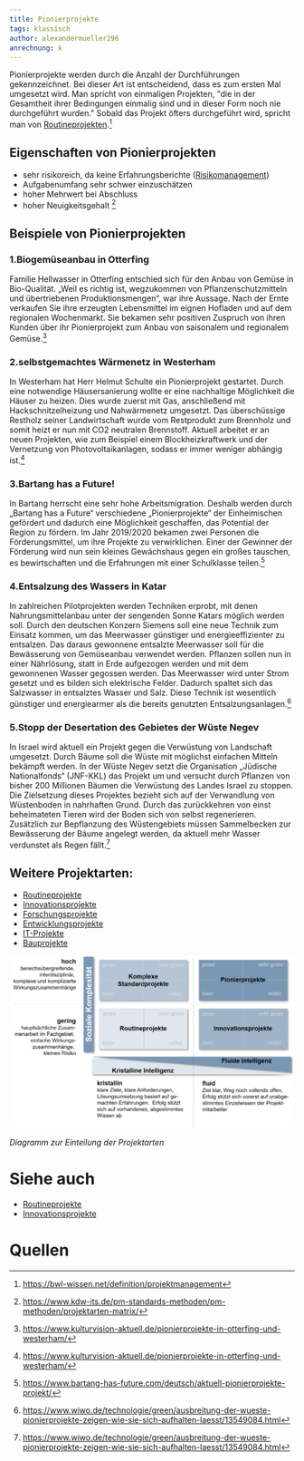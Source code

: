 ```yaml
---
title: Pionierprojekte
tags: klassisch
author: alexandermueller296
anrechnung: k
---
```


Pionierprojekte werden durch die Anzahl der Durchführungen gekennzeichnet. Bei dieser Art ist entscheidend, dass es zum ersten Mal umgesetzt wird. Man spricht von einmaligen Projekten, "die in der Gesamtheit ihrer Bedingungen einmalig sind und in dieser Form noch nie durchgeführt wurden." Sobald das Projekt öfters durchgeführt wird, spricht man von [Routineprojekten](https://github.com/ManagingProjectsSuccessfully/ManagingProjectsSuccessfully.github.io/blob/main/kb/Routineprojekte.md).[^1]  

## Eigenschaften von Pionierprojekten
* sehr risikoreich, da keine Erfahrungsberichte ([Risikomanagement](https://github.com/ManagingProjectsSuccessfully/ManagingProjectsSuccessfully.github.io/blob/main/kb/Risikomanagement.md))
* Aufgabenumfang sehr schwer einzuschätzen
* hoher Mehrwert bei Abschluss
* hoher Neuigkeitsgehalt [^2]

## Beispiele von Pionierprojekten
### 1.Biogemüseanbau in Otterfing
Familie Hellwasser in Otterfing entschied sich für den Anbau von Gemüse in Bio-Qualität. „Weil es richtig ist, wegzukommen von Pflanzenschutzmitteln und übertriebenen Produktionsmengen“, war ihre Aussage. Nach der Ernte verkaufen Sie ihre erzeugten Lebensmittel im eignen Hofladen und auf dem regionalen Wochenmarkt. Sie bekamen sehr positiven Zuspruch von ihren Kunden über ihr Pionierprojekt zum Anbau von saisonalem und regionalem Gemüse.[^3]

### 2.selbstgemachtes Wärmenetz in Westerham
In Westerham hat Herr Helmut Schulte ein Pionierprojekt gestartet. Durch eine notwendige Häusersanierung wollte er eine nachhaltige Möglichkeit die Häuser zu heizen. Dies wurde zuerst mit Gas, anschließend mit Hackschnitzelheizung und Nahwärmenetz umgesetzt. Das überschüssige Restholz seiner Landwirtschaft wurde vom Restprodukt zum Brennholz und somit heizt er nun mit CO2 neutralen Brennstoff. Aktuell arbeitet er an neuen Projekten, wie zum Beispiel einem Blockheizkraftwerk und der Vernetzung von Photovoltaikanlagen, sodass er immer weniger abhängig ist.[^3]

### 3.Bartang has a Future!
In Bartang herrscht eine sehr hohe Arbeitsmigration. Deshalb werden durch „Bartang has a Future“ verschiedene „Pionierprojekte“ der Einheimischen gefördert und dadurch eine Möglichkeit geschaffen, das Potential der Region zu fördern.
Im Jahr 2019/2020 bekamen zwei Personen die Förderungsmittel, um ihre Projekte zu verwirklichen. Einer der Gewinner der Förderung wird nun sein kleines Gewächshaus gegen ein großes tauschen, es bewirtschaften und die Erfahrungen mit einer Schulklasse teilen.[^4]

### 4.Entsalzung des Wassers in Katar
In zahlreichen Pilotprojekten werden Techniken erprobt, mit denen Nahrungsmittelanbau unter der sengenden Sonne Katars möglich werden soll. Durch den deutschen Konzern Siemens soll eine neue Technik zum Einsatz kommen, um das Meerwasser günstiger und energieeffizienter zu entsalzen. Das daraus gewonnene entsalzte Meerwasser soll für die Bewässerung von Gemüseanbau verwendet werden. Pflanzen sollen nun in einer Nährlösung, statt in Erde aufgezogen werden und mit dem gewonnenen Wasser gegossen werden. Das Meerwasser wird unter Strom gesetzt und es bilden sich elektrische Felder. Dadurch spaltet sich das Salzwasser in entsalztes Wasser und Salz. Diese Technik ist wesentlich günstiger und energiearmer als die bereits genutzten Entsalzungsanlagen.[^5]

### 5.Stopp der Desertation des Gebietes der Wüste Negev
In Israel wird aktuell ein Projekt gegen die Verwüstung von Landschaft umgesetzt. Durch Bäume soll die Wüste mit möglichst einfachen Mitteln bekämpft werden. In der Wüste Negev setzt die Organisation „Jüdische Nationalfonds“ (JNF-KKL) das Projekt um und versucht durch Pflanzen von bisher 200 Millionen Bäumen die Verwüstung des Landes Israel zu stoppen. 
Die Zielsetzung dieses Projektes bezieht sich auf der Verwandlung von Wüstenboden in nahrhaften Grund. Durch das zurückkehren von einst beheimateten Tieren wird der Boden sich von selbst regenerieren. Zusätzlich zur Bepflanzung des Wüstengebiets müssen Sammelbecken zur Bewässerung der Bäume angelegt werden, da aktuell mehr Wasser verdunstet als Regen fällt.[^5]


## Weitere Projektarten:
*	[Routineprojekte](https://github.com/ManagingProjectsSuccessfully/ManagingProjectsSuccessfully.github.io/blob/main/kb/Routineprojekte.md)
*	[Innovationsprojekte](https://github.com/ManagingProjectsSuccessfully/ManagingProjectsSuccessfully.github.io/blob/main/kb/Innovationsprojekte.md)
*	[Forschungsprojekte](https://github.com/ManagingProjectsSuccessfully/ManagingProjectsSuccessfully.github.io/blob/main/kb/Forschungsprojekte.md)
*	[Entwicklungsprojekte](https://github.com/ManagingProjectsSuccessfully/ManagingProjectsSuccessfully.github.io/blob/main/kb/Entwicklungsprojekte.md)
*	[IT-Projekte](https://github.com/ManagingProjectsSuccessfully/ManagingProjectsSuccessfully.github.io/blob/main/kb/IT-Projekte.md)
*	[Bauprojekte](https://github.com/ManagingProjectsSuccessfully/ManagingProjectsSuccessfully.github.io/blob/main/kb/Bauprojekte.md)



![Projektcharakterisierung](Pionierprojekte/Projektcharakterisierung.png)

*Diagramm zur Einteilung der Projektarten*


# Siehe auch
*	[Routineprojekte](https://github.com/ManagingProjectsSuccessfully/ManagingProjectsSuccessfully.github.io/blob/main/kb/Routineprojekte.md)
*	[Innovationsprojekte](https://github.com/ManagingProjectsSuccessfully/ManagingProjectsSuccessfully.github.io/blob/main/kb/Innovationsprojekte.md)

# Quellen

[^1]: https://bwl-wissen.net/definition/projektmanagement
[^2]: https://www.kdw-its.de/pm-standards-methoden/pm-methoden/projektarten-matrix/
[^3]: https://www.kulturvision-aktuell.de/pionierprojekte-in-otterfing-und-westerham/
[^4]: https://www.bartang-has-future.com/deutsch/aktuell-pionierprojekte-projekt/
[^5]: https://www.wiwo.de/technologie/green/ausbreitung-der-wueste-pionierprojekte-zeigen-wie-sie-sich-aufhalten-laesst/13549084.html 

